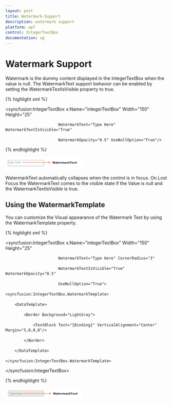 ```yaml
---
layout: post
title: Watermark-Support
description: watermark support
platform: wpf
control: IntegerTextBox 
documentation: ug
---
```


# Watermark Support

Watermark is the dummy content displayed in the IntegerTextBox when the value is null. The WatermarkText support behavior can be enabled by setting the WatermarkTextIsVisible property to true.

{% highlight xml %}



<syncfusion:IntegerTextBox x:Name="integerTextBox" Width="150" Height="25" 

                           WatermarkText="Type Here" WatermarkTextIsVisible="True" 

                           WatermarkOpacity="0.5" UseNullOption="True"/>

{% endhighlight %}

![](Watermark-Support_images/Watermark-Support_img1.png)



WatermarkText automatically collapses when the control is in focus. On Lost Focus the WatermarkText comes to the visible state if the Value is null and the WatermarkTextIsVisible is true.

## Using the WatermarkTemplate

You can customize the Visual appearance of the Watermark Text by using the WatermarkTemplate property.

{% highlight xml %}



<syncfusion:IntegerTextBox x:Name="integerTextBox" Width="150" Height="25"

                           WatermarkText="Type Here" CornerRadius="3" 

                           WatermarkTextIsVisible="True" WatermarkOpacity="0.5" 

                           UseNullOption="True">

    <syncfusion:IntegerTextBox.WatermarkTemplate>

        <DataTemplate>

            <Border Background="LightGray">

                <TextBlock Text="{Binding}" VerticalAlignment="Center" Margin="5,0,0,0"/>

            </Border>

        </DataTemplate>

    </syncfusion:IntegerTextBox.WatermarkTemplate>

</syncfusion:IntegerTextBox>

{% endhighlight %}

![](Watermark-Support_images/Watermark-Support_img2.png)



